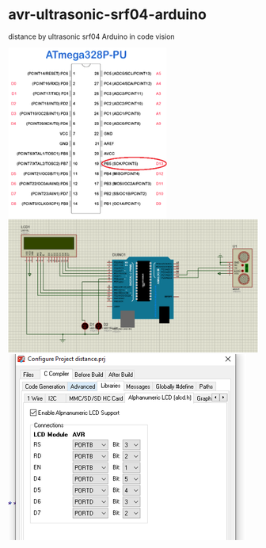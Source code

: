 # avr-ultrasonic-srf04-arduino
distance by ultrasonic srf04 Arduino in code vision 



<img src="Pin-Diagram-of-ATmega328P-Microcontroller1.png" width="320" height="344" />

<img src="proteus.png"  />
<img src="lcd.png"  />
